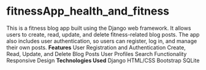 # fitnessApp_health_and_fitness
This is a fitness blog app built using the Django web framework. 
It allows users to create, read, update, and delete fitness-related blog posts. The app also includes user authentication, so users can register, log in, and manage their own posts.
****Features****
User Registration and Authentication
Create, Read, Update, and Delete Blog Posts
User Profiles
Search Functionality
Responsive Design
****Technologies Used****
Django
HTML/CSS
Bootstrap
SQLite
